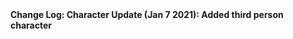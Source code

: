 <html>
  <body>
  <b>
  Change Log:
    Character Update (Jan 7 2021): 
      Added third person character
    </b>
  </body>
</html>

